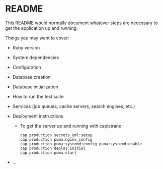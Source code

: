 # README

This README would normally document whatever steps are necessary to get the
application up and running.

Things you may want to cover:

* Ruby version

* System dependencies

* Configuration

* Database creation

* Database initialization

* How to run the test suite

* Services (job queues, cache servers, search engines, etc.)

* Deployment instructions
  * To get the server up and running with capistrano:
    ```
    cap production secrets_yml:setup
    cap production puma:nginx_config
    cap production puma:systemd:config puma:systemd:enable
    cap production deploy:initial
    cap production puma:start
    ```
* ...

